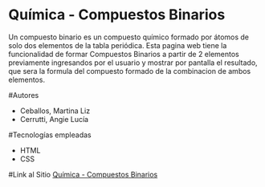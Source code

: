 # Química - Compuestos Binarios
Un compuesto binario es un compuesto químico formado 
por átomos de solo dos elementos de la tabla periódica. Esta pagina 
web tiene la funcionalidad de formar Compuestos Binarios a partir de 
2 elementos previamente ingresandos por el usuario y mostrar por pantalla
el resultado, que sera la formula del compuesto 
formado de la combinacion de ambos elementos.

#Autores 
 * Ceballos, Martina Liz
 * Cerrutti, Angie Lucía
 
#Tecnologías empleadas
 * HTML
 * CSS
 
#Link al Sitio
[Química - Compuestos Binarios](https://ucc-labcompu2.github.io/proyectos2020-ceballos-cerrutti/Index.html)